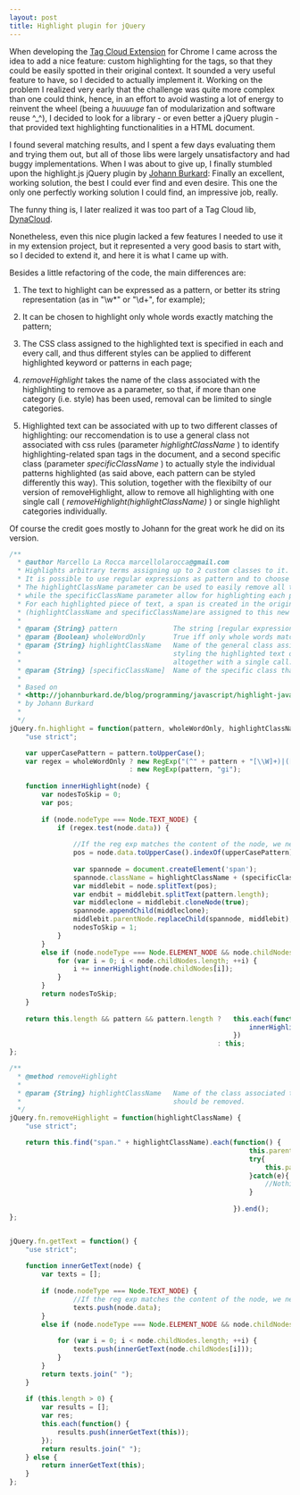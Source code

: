 ```yaml
---
layout: post
title: Highlight plugin for jQuery
---
```


When developing the [Tag Cloud Extension](http://mlarocca.github.com/01-14-2013/tagcloud.html) for Chrome I came across the idea to add a nice feature: custom highlighting for the tags, so that they could be easily spotted in their original context.
It sounded a very useful feature to have, so I decided to actually implement it. Working on the problem I realized very early that the challenge was quite more complex than one could think, hence, in an effort to avoid wasting a lot of energy to reinvent the wheel (being a _huuuuge_ fan of modularization and software reuse ^_^), I decided to look for a library  - or even better a jQuery plugin - that provided text highlighting functionalities in a HTML document.

I found several matching results, and I spent a few days evaluating them and trying them out, but all of those libs were largely unsatisfactory and had buggy implementations.
When I was about to give up, I finally stumbled upon the highlight.js jQuery plugin by [Johann Burkard](http://johannburkard.de/blog/programming/javascript/highlight-javascript-text-higlighting-jquery-plugin.html):
Finally an excellent, working solution, the best I could ever find and even desire.
This one the only one perfectly working solution I could find, an impressive job, really.

The funny thing is, I later realized it was too part of a Tag Cloud lib, [DynaCloud](http://johannburkard.de/blog/programming/javascript/dynacloud-a-dynamic-javascript-tag-keyword-cloud-with-jquery.html).

Nonetheless, even this nice plugin lacked a few features I needed to use it in my extension project, but it represented a very good basis to start with, so I decided to extend it, and here it is what I came up with.

Besides a little refactoring of the code, the main differences are:

1. The text to highlight can be expressed as a pattern, or better its string representation (as in "\\w*" or "\\d+", for example);

2. It can be chosen to highlight only whole words exactly matching the pattern;

3. The CSS class assigned to the highlighted text is specified in each and every call, and thus different styles can be applied to different highlighted keyword or patterns in each page;

4. _removeHighlight_ takes the name of the class associated with the highlighting to remove as a parameter, so that, if more than one category (i.e. style) has been used, removal can be limited to single categories.

5. Highlighted text can be associated with up to two different classes of highlighting: our reccomendation is to use a general class not associated with css rules (parameter _highlightClassName_ ) to identify highlighting-related span tags in the document, and a second specific class (parameter _specificClassName_ ) to actually style the individual patterns highlighted (as said above, each pattern can be styled differently this way). This solution, together with the flexibilty of our version of removeHighlight, allow to remove all highlighting with one single call ( _removeHighlight(highlightClassName)_ ) or single highlight categories individually.


Of course the credit goes mostly to Johann for the great work he did on its version.

```javascript
/**
  * @author Marcello La Rocca marcellolarocca@gmail.com
  * Highlights arbitrary terms assigning up to 2 custom classes to it.
  * It is possible to use regular expressions as pattern and to choose to highlight only whole words matching it.
  * The highlightClassName parameter can be used to easily remove all the highlighting in a DOM elements with one single call,
  * while the specificClassName parameter allow for highlighting each pattern with a different css style (but it is optional).
  * For each highlighted piece of text, a span is created in the original HTML document and (up to) 2 classes 
  * (highlightClassName and specificClassName)are assigned to this new tag.
  * 
  * @param {String} pattern              The string [regular expression] to highlight.
  * @param {Boolean} wholeWordOnly       True iff only whole words matching pattern should be highlighted.
  * @param {String} highlightClassName   Name of the general class assigned to highlighted words: can be used for
  *                                      styling the highlighted text or just as a mean to remove highlighting 
  *                                      altogether with a single call.
  * @param {String} [specificClassName]  Name of the specific class that must be used to style the matching text.
  *
  * Based on 
  * <http://johannburkard.de/blog/programming/javascript/highlight-javascript-text-higlighting-jquery-plugin.html>
  * by Johann Burkard
  *
  */
jQuery.fn.highlight = function(pattern, wholeWordOnly, highlightClassName, specificClassName) {
    "use strict";

    var upperCasePattern = pattern.toUpperCase();
    var regex = wholeWordOnly ? new RegExp("(^" + pattern + "[\\W]+)|([\\W]+" + pattern + "[\\W]+)|([\\W]+" + pattern + "$)|(^"+ pattern + "$)", "gi") 
                              : new RegExp(pattern, "gi");
    
    function innerHighlight(node) {
        var nodesToSkip = 0;
        var pos;
        
        if (node.nodeType === Node.TEXT_NODE) {
            if (regex.test(node.data)) {
                
                //If the reg exp matches the content of the node, we need to find the index of pattern inside it
                pos = node.data.toUpperCase().indexOf(upperCasePattern);
                
                var spannode = document.createElement('span');
                spannode.className = highlightClassName + (specificClassName ? " " + specificClassName : "");
                var middlebit = node.splitText(pos);
                var endbit = middlebit.splitText(pattern.length);
                var middleclone = middlebit.cloneNode(true);
                spannode.appendChild(middleclone);
                middlebit.parentNode.replaceChild(spannode, middlebit);
                nodesToSkip = 1;
            }
        }
        else if (node.nodeType === Node.ELEMENT_NODE && node.childNodes && !/(script|style)/i.test(node.tagName)) {
            for (var i = 0; i < node.childNodes.length; ++i) {
                i += innerHighlight(node.childNodes[i]);
            }
        }
        return nodesToSkip;
    }
    
    return this.length && pattern && pattern.length ?   this.each(function() {
                                                            innerHighlight(this);
                                                        })
                                                    : this;
};

/**
  * @method removeHighlight
  *
  * @param {String} highlightClassName   Name of the class associated to highlighted words for which highlighting
  *                                      should be removed.
  */
jQuery.fn.removeHighlight = function(highlightClassName) {
    "use strict";

    return this.find("span." + highlightClassName).each(function() {                                                            
                                                            this.parentNode.replaceChild(this.firstChild, this);
                                                            try{
                                                                this.parentNode.normalize();
                                                            }catch(e){
                                                                //Nothing to do
                                                            }
                                                            
                                                        }).end();
};


jQuery.fn.getText = function() {
    "use strict";
    
    function innerGetText(node) {
        var texts = [];
        
        if (node.nodeType === Node.TEXT_NODE) {
                //If the reg exp matches the content of the node, we need to find the index of pattern inside it
                texts.push(node.data);
        }
        else if (node.nodeType === Node.ELEMENT_NODE && node.childNodes && !/(script|style)/i.test(node.tagName)) {
            
            for (var i = 0; i < node.childNodes.length; ++i) {
                texts.push(innerGetText(node.childNodes[i]));
            }
        }
        return texts.join(" ");
    }
    
    if (this.length > 0) {
        var results = [];
        var res;
        this.each(function() {
            results.push(innerGetText(this));
        });
        return results.join(" ");
    } else {
        return innerGetText(this);
    }
}; 
```